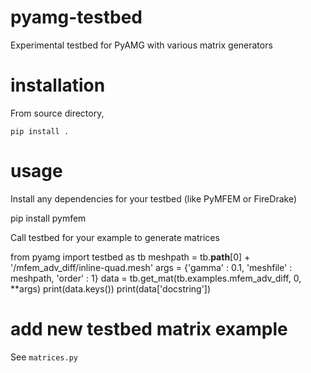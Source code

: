 # pyamg-testbed
Experimental testbed for PyAMG with various matrix generators

# installation
From source directory, 

    pip install .

# usage
Install any dependencies for your testbed (like PyMFEM or FireDrake)

   pip install pymfem

Call testbed for your example to generate matrices

   from pyamg import testbed as tb
   meshpath = tb.__path__[0] + '/mfem_adv_diff/inline-quad.mesh'
   args = {'gamma' : 0.1, 'meshfile' : meshpath, 'order' : 1}
   data = tb.get_mat(tb.examples.mfem_adv_diff, 0, **args)
   print(data.keys())
   print(data['docstring'])

# add new testbed matrix example
See `matrices.py`


